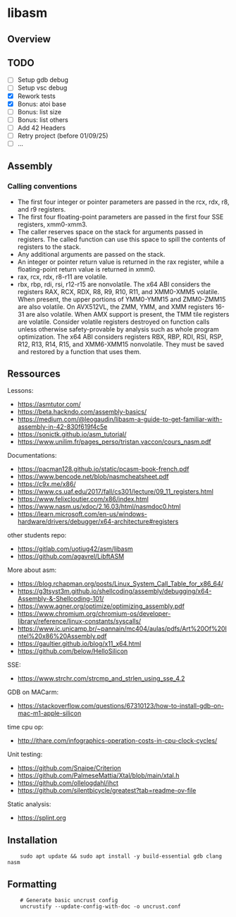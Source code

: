 # libasm

## Overview

## TODO

- [ ] Setup gdb debug
- [ ] Setup vsc debug
- [x] Rework tests
- [x] Bonus: atoi base
- [ ] Bonus: list size
- [ ] Bonus: list others
- [ ] Add 42 Headers
- [ ] Retry project (before 01/09/25)
- [ ] ...

## Assembly

### Calling conventions

- The first four integer or pointer parameters are passed in the rcx, rdx, r8, and r9 registers.
- The first four floating-point parameters are passed in the first four SSE registers, xmm0-xmm3.
- The caller reserves space on the stack for arguments passed in registers. The called function can use this space to spill the contents of registers to the stack.
- Any additional arguments are passed on the stack.
- An integer or pointer return value is returned in the rax register, while a floating-point return value is returned in xmm0.
- rax, rcx, rdx, r8-r11 are volatile.
- rbx, rbp, rdi, rsi, r12-r15 are nonvolatile.
The x64 ABI considers the registers RAX, RCX, RDX, R8, R9, R10, R11, and XMM0-XMM5 volatile. When present, the upper portions of YMM0-YMM15 and ZMM0-ZMM15 are also volatile. On AVX512VL, the ZMM, YMM, and XMM registers 16-31 are also volatile. When AMX support is present, the TMM tile registers are volatile. Consider volatile registers destroyed on function calls unless otherwise safety-provable by analysis such as whole program optimization.
The x64 ABI considers registers RBX, RBP, RDI, RSI, RSP, R12, R13, R14, R15, and XMM6-XMM15 nonvolatile. They must be saved and restored by a function that uses them.

## Ressources

Lessons:

- <https://asmtutor.com/>
- <https://beta.hackndo.com/assembly-basics/>
- <https://medium.com/@leogaudin/libasm-a-guide-to-get-familiar-with-assembly-in-42-830f619f4c5e>
- <https://sonictk.github.io/asm_tutorial/>
- <https://www.unilim.fr/pages_perso/tristan.vaccon/cours_nasm.pdf>

Documentations:
- <https://pacman128.github.io/static/pcasm-book-french.pdf>
- <https://www.bencode.net/blob/nasmcheatsheet.pdf>
- <https://c9x.me/x86/>
- <https://www.cs.uaf.edu/2017/fall/cs301/lecture/09_11_registers.html>
- <https://www.felixcloutier.com/x86/index.html>
- <https://www.nasm.us/xdoc/2.16.03/html/nasmdoc0.html>
- <https://learn.microsoft.com/en-us/windows-hardware/drivers/debugger/x64-architecture#registers>

other students repo:
- <https://gitlab.com/uotiug42/asm/libasm>
- <https://github.com/agavrel/LibftASM>

More about asm:
- <https://blog.rchapman.org/posts/Linux_System_Call_Table_for_x86_64/>
- <https://g3tsyst3m.github.io/shellcoding/assembly/debugging/x64-Assembly-&-Shellcoding-101/>
- <https://www.agner.org/optimize/optimizing_assembly.pdf>
- <https://www.chromium.org/chromium-os/developer-library/reference/linux-constants/syscalls/>
- <https://www.ic.unicamp.br/~pannain/mc404/aulas/pdfs/Art%20Of%20Intel%20x86%20Assembly.pdf>
- <https://gaultier.github.io/blog/x11_x64.html>
- <https://github.com/below/HelloSilicon>

SSE:
- <https://www.strchr.com/strcmp_and_strlen_using_sse_4.2>

GDB on MACarm:
- <https://stackoverflow.com/questions/67310123/how-to-install-gdb-on-mac-m1-apple-silicon>

time cpu op:
- <http://ithare.com/infographics-operation-costs-in-cpu-clock-cycles/>

Unit testing:
- <https://github.com/Snaipe/Criterion>
- <https://github.com/PalmeseMattia/Xtal/blob/main/xtal.h>
- <https://github.com/ollelogdahl/ihct>
- <https://github.com/silentbicycle/greatest?tab=readme-ov-file>

Static analysis:
- <https://splint.org>

## Installation

```shell
    sudo apt update && sudo apt install -y build-essential gdb clang nasm
```

## Formatting

```shell
    # Generate basic uncrust config
    uncrustify --update-config-with-doc -o uncrust.conf
```
